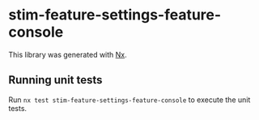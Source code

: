 # stim-feature-settings-feature-console

This library was generated with [Nx](https://nx.dev).

## Running unit tests

Run `nx test stim-feature-settings-feature-console` to execute the unit tests.
